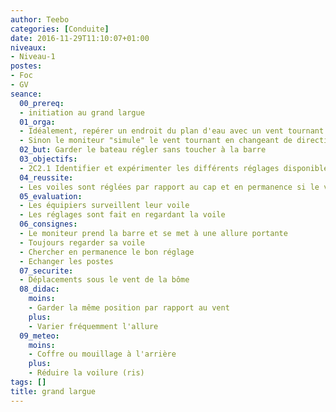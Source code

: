 ```yaml
---
author: Teebo
categories: [Conduite]
date: 2016-11-29T11:10:07+01:00
niveaux:
- Niveau-1
postes:
- Foc
- GV
seance:
  00_prereq:
  - initiation au grand largue
  01_orga:
  - Idéalement, repérer un endroit du plan d'eau avec un vent tournant
  - Sinon le moniteur "simule" le vent tournant en changeant de direction
  02_but: Garder le bateau régler sans toucher à la barre
  03_objectifs:
  - 2C2.1 Identifier et expérimenter les différents réglages disponibles
  04_reussite:
  - Les voiles sont réglées par rapport au cap et en permanence si le vent tourne
  05_evaluation:
  - Les équipiers surveillent leur voile
  - Les réglages sont fait en regardant la voile
  06_consignes:
  - Le moniteur prend la barre et se met à une allure portante
  - Toujours regarder sa voile
  - Chercher en permanence le bon réglage
  - Echanger les postes
  07_securite:
  - Déplacements sous le vent de la bôme
  08_didac:
    moins:
    - Garder la même position par rapport au vent
    plus:
    - Varier fréquemment l'allure
  09_meteo:
    moins:
    - Coffre ou mouillage à l'arrière
    plus:
    - Réduire la voilure (ris)
tags: []
title: grand largue
---
```

